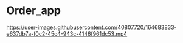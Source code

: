 # Order_app





https://user-images.githubusercontent.com/40807720/164683833-e637db7a-f0c2-45c4-943c-4146f961dc53.mp4

